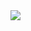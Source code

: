 <img src="https://github-readme-stats.vercel.app/api?username=YatsukiRenka&count_private=true&show_icons=true&icon_color=CE1D2D&text_color=718096&bg_color=00000000&hide_title=false&hide_border=true" />

<script src="https://gist.github.com/YatsukiRenka/907202e76587ed1fe131031d61aba68c.js"></script>
